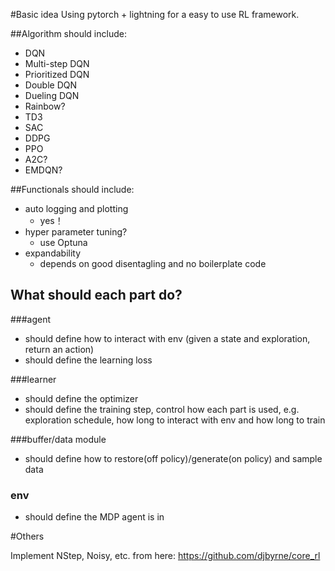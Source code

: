 #Basic idea
Using pytorch + lightning for a easy to use RL framework.

##Algorithm should include:
- DQN
- Multi-step DQN
- Prioritized DQN
- Double DQN
- Dueling DQN
- Rainbow?
- TD3
- SAC
- DDPG
- PPO
- A2C?
- EMDQN?


##Functionals should include:

- auto logging and plotting
  - yes！
- hyper parameter tuning?
  - use Optuna
- expandability
  - depends on good disentagling and no boilerplate code 


## What should each part do?

###agent
- should define how to interact with env (given a state and exploration, return an action)
- should define the learning loss


###learner
- should define the optimizer
- should define the training step, control how each part is used, e.g. exploration schedule, how long to interact with env and how long to train


###buffer/data module
- should define how to restore(off policy)/generate(on policy) and sample data

### env
- should define the MDP agent is in


#Others

Implement NStep, Noisy, etc. from here:
https://github.com/djbyrne/core_rl
